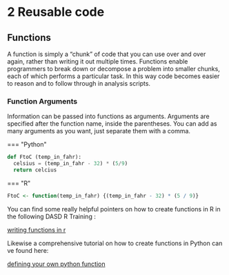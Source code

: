 
# 2 Reusable code

## Functions


A function is simply a “chunk” of code that you can use over and over again, rather than writing it out multiple times. 
Functions enable programmers to break down or decompose a problem into smaller chunks, each of which performs a particular task.
In this way code becomes easier to reason and to follow through in analysis scripts.


### Function Arguments
Information can be passed into functions as arguments.
Arguments are specified after the function name, inside the parentheses. You can add as many arguments as you want, just separate them with a comma.

=== "Python"

``` py
def FtoC (temp_in_fahr):
  celsius = (temp_in_fahr - 32) * (5/9)
  return celcius
```

=== "R"

``` r
FtoC <- function(temp_in_fahr) {(temp_in_fahr - 32) * (5 / 9)}
```

You can find some really helpful pointers on how to create functions in R in the following DASD R Training :

[writing functions in r](https://github.com/moj-analytical-services/writing_functions_in_r)

Likewise a comprehensive tutorial on how to create functions in Python can ve found here:

[defining your own python function](https://realpython.com/defining-your-own-python-function/)





